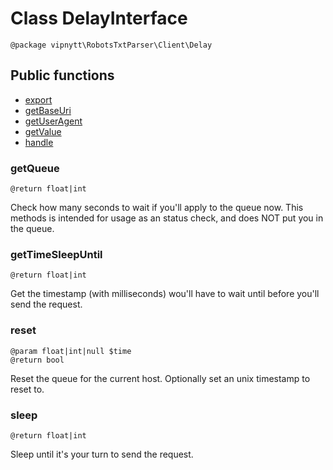 # Class DelayInterface
```
@package vipnytt\RobotsTxtParser\Client\Delay
```

## Public functions
- [export](#export)
- [getBaseUri](#getbaseuri)
- [getUserAgent](#getuseragent)
- [getValue](#getvalue)
- [handle](#handle)

### getQueue
```
@return float|int
```
Check how many seconds to wait if you'll apply to the queue now. This methods is intended for usage as an status check, and does NOT put you in the queue.

### getTimeSleepUntil
```
@return float|int
```
Get the timestamp (with milliseconds) wou'll have to wait until before you'll send the request.

### reset
```
@param float|int|null $time
@return bool
```
Reset the queue for the current host. Optionally set an unix timestamp to reset to.

### sleep
```
@return float|int
```
Sleep until it's your turn to send the request.
